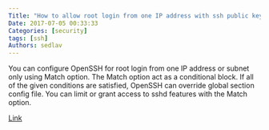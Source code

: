 ```yaml
---
Title: "How to allow root login from one IP address with ssh public keys only"
Date: 2017-07-05 00:33:33
Categories: [security]
tags: [ssh]
Authors: sedlav
---
```


You can configure OpenSSH for root login from one IP address or subnet only using Match option. The Match option act as a conditional block. If all of the given conditions are satisfied, OpenSSH can override global section config file. You can limit or grant access to sshd features with the Match option.

[Link](https://www.cyberciti.biz/faq/match-address-sshd_config-allow-root-loginfrom-one_ip_address-on-linux-unix/)
